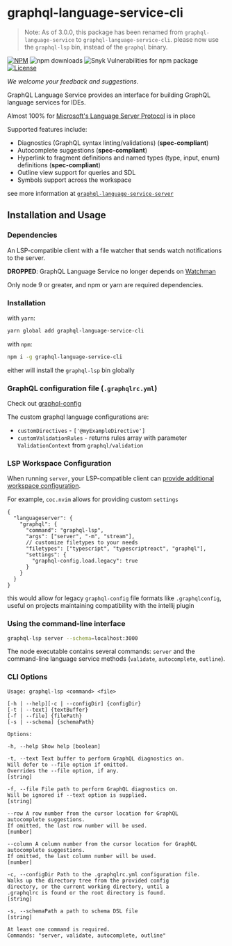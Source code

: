 # graphql-language-service-cli

> Note: As of 3.0.0, this package has been renamed from
> `graphql-language-service` to `graphql-language-service-cli`. please now use
> the `graphql-lsp` bin, instead of the `graphql` binary.

[![NPM](https://img.shields.io/npm/v/graphql-language-service-cli.svg)](https://npmjs.com/graphql-language-service-cli)
![npm downloads](https://img.shields.io/npm/dm/graphql-language-service-vli?label=npm%20downloads)
![Snyk Vulnerabilities for npm package](https://img.shields.io/snyk/vulnerabilities/npm/codemirror-graphql)
[![License](https://img.shields.io/npm/l/graphql-language-service.svg?style=flat-square)](LICENSE)

_We welcome your feedback and suggestions._

GraphQL Language Service provides an interface for building GraphQL language
services for IDEs.

Almost 100% for
[Microsoft's Language Server Protocol](https://github.com/Microsoft/language-server-protocol)
is in place

Supported features include:

- Diagnostics (GraphQL syntax linting/validations) (**spec-compliant**)
- Autocomplete suggestions (**spec-compliant**)
- Hyperlink to fragment definitions and named types (type, input, enum)
  definitions (**spec-compliant**)
- Outline view support for queries and SDL
- Symbols support across the workspace

see more information at
[`graphql-language-service-server`](https://npmjs.com/graphql-language-service-server)

## Installation and Usage

### Dependencies

An LSP-compatible client with a file watcher that sends watch notifications to
the server.

**DROPPED**: GraphQL Language Service no longer depends on
[Watchman](https://facebook.github.io/watchman/)

Only node 9 or greater, and npm or yarn are required dependencies.

### Installation

with `yarn`:

```sh
yarn global add graphql-language-service-cli
```

with `npm`:

```sh
npm i -g graphql-language-service-cli
```

either will install the `graphql-lsp` bin globally

### GraphQL configuration file (`.graphqlrc.yml`)

Check out [graphql-config](https://graphql-config.com/docs)

The custom graphql language configurations are:

- `customDirectives` - `['@myExampleDirective']`
- `customValidationRules` - returns rules array with parameter
  `ValidationContext` from `graphql/validation`

### LSP Workspace Configuration

When running `server`, your LSP-compatible client can
[provide additional workspace configuration](https://npmjs.com/graphql-language-service-server#workspace-configuration).

For example, `coc.nvim` allows for providing custom `settings`

```jsonc
{
  "languageserver": {
    "graphql": {
      "command": "graphql-lsp",
      "args": ["server", "-m", "stream"],
      // customize filetypes to your needs
      "filetypes": ["typescript", "typescriptreact", "graphql"],
      "settings": {
        "graphql-config.load.legacy": true
      }
    }
  }
}
```

this would allow for legacy `graphql-config` file formats like `.graphqlconfig`,
useful on projects maintaining compatibility with the intellij plugin

### Using the command-line interface

```sh
graphql-lsp server --schema=localhost:3000
```

The node executable contains several commands: `server` and the command-line
language service methods (`validate`, `autocomplete`, `outline`).

### CLI Options

```
Usage: graphql-lsp <command> <file>

[-h | --help][-c | --configDir] {configDir}
[-t | --text] {textBuffer}
[-f | --file] {filePath}
[-s | --schema] {schemaPath}

Options:

-h, --help Show help [boolean]

-t, --text Text buffer to perform GraphQL diagnostics on.
Will defer to --file option if omitted.
Overrides the --file option, if any.
[string]

-f, --file File path to perform GraphQL diagnostics on.
Will be ignored if --text option is supplied.
[string]

--row A row number from the cursor location for GraphQL
autocomplete suggestions.
If omitted, the last row number will be used.
[number]

--column A column number from the cursor location for GraphQL
autocomplete suggestions.
If omitted, the last column number will be used.
[number]

-c, --configDir Path to the .graphqlrc.yml configuration file.
Walks up the directory tree from the provided config
directory, or the current working directory, until a
.graphqlrc is found or the root directory is found.
[string]

-s, --schemaPath a path to schema DSL file
[string]

At least one command is required.
Commands: "server, validate, autocomplete, outline"
```
